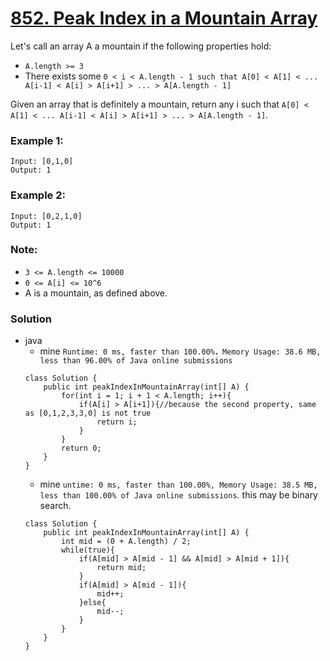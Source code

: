 # [852. Peak Index in a Mountain Array](https://leetcode.com/problems/peak-index-in-a-mountain-array/)

Let's call an array A a mountain if the following properties hold:
* `A.length >= 3`
* There exists some `0 < i < A.length - 1 such that A[0] < A[1] < ... A[i-1] < A[i] > A[i+1] > ... > A[A.length - 1]`

Given an array that is definitely a mountain, return any i such that `A[0] < A[1] < ... A[i-1] < A[i] > A[i+1] > ... > A[A.length - 1]`.

### Example 1:
```
Input: [0,1,0]
Output: 1
```

### Example 2:
```
Input: [0,2,1,0]
Output: 1
```

### Note:
* `3 <= A.length <= 10000`
* `0 <= A[i] <= 10^6`
* A is a mountain, as defined above.


### Solution
* java
  * mine `Runtime: 0 ms, faster than 100.00%，Memory Usage: 38.6 MB, less than 96.00% of Java online submissions`
  ```
  class Solution {
      public int peakIndexInMountainArray(int[] A) {
          for(int i = 1; i + 1 < A.length; i++){
              if(A[i] > A[i+1]){//because the second property, same as [0,1,2,3,3,0] is not true
                  return i;
              }
          }
          return 0;
      }
  }
  ```
  * mine `untime: 0 ms, faster than 100.00%, Memory Usage: 38.5 MB, less than 100.00% of Java online submissions`. this may be binary search.
  ```
  class Solution {
      public int peakIndexInMountainArray(int[] A) {
          int mid = (0 + A.length) / 2;
          while(true){
              if(A[mid] > A[mid - 1] && A[mid] > A[mid + 1]){
                  return mid;
              }
              if(A[mid] > A[mid - 1]){
                  mid++;
              }else{
                  mid--;
              }
          }
      }
  }
  ```
